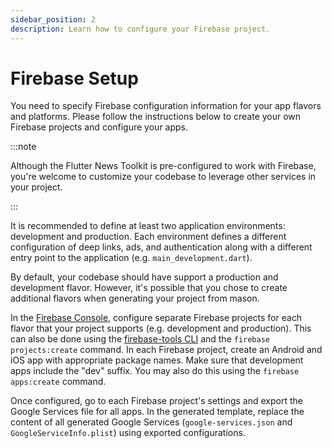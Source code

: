 ```yaml
---
sidebar_position: 2
description: Learn how to configure your Firebase project.
---
```


# Firebase Setup

You need to specify Firebase configuration information for your app flavors and platforms. Please follow the instructions below to create your own Firebase projects and configure your apps.

:::note

Although the Flutter News Toolkit is pre-configured to work with Firebase, you're welcome to customize your codebase to leverage other services in your project.

:::

It is recommended to define at least two application environments: development and production. Each environment defines a different configuration of deep links, ads, and authentication along with a different entry point to the application (e.g. `main_development.dart`).

By default, your codebase should have support a production and development flavor. However, it's possible that you chose to create additional flavors when generating your project from mason.

In the [Firebase Console](https://console.firebase.google.com/u/0/), configure separate Firebase projects for each flavor that your project supports (e.g. development and production). This can also be done using the [firebase-tools CLI](https://github.com/firebase/firebase-tools) and the `firebase projects:create` command. In each Firebase project, create an Android and iOS app with appropriate package names. Make sure that development apps include the "dev" suffix. You may also do this using the `firebase apps:create` command.

Once configured, go to each Firebase project's settings and export the Google Services file for all apps. In the generated template, replace the content of all generated Google Services (`google-services.json` and `GoogleServiceInfo.plist`) using exported configurations.
